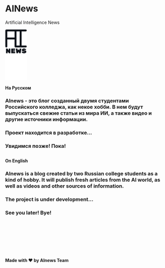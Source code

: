 # AINews
Artificial Intelligence News

<a href="https://github.com/Amadey2002/AINewsV1.0" rel="nofollow"> <img src="images/AInews.png" alt="AInews" width="70" height="80" style="max-width:100%;"> </a><br>
<a href="https://github.com/Amadey2002/AINewsV1.0" rel="nofollow"> <img src="images/AInews2.png" alt="AInews" width="70" height="80" style="max-width:100%;"> </a>

<strong>На Русском</strong>

### AInews - это блог созданный двумя студентами Российского колледжа, как некое хобби. В нем будут выпускаться свежие статьи из мира ИИ, а также видео и другие источники информации. 
### Проект находится в разработке...
### Увидимся позже! Пока!
##

<strong>On English</strong>

### AInews is a blog created by two Russian college students as a kind of hobby. It will publish fresh articles from the AI world, as well as videos and other sources of information. 
### The project is under development...
### See you later! Bye!


<br><br><br><br><br><br><br>
<strong>Made with ❤ by AInews Team</strong>
